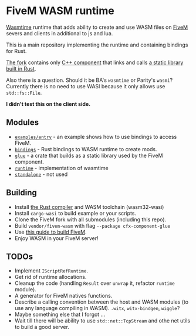 # FiveM WASM runtime
[Wasmtime](https://wasmtime.dev) runtime that adds ability to create and use WASM files on [FiveM](https://fivem.net) severs and clients in additional to js and lua.

This is a main repository implementing the runtime and containing bindings for Rust.

[The fork](https://github.com/zottce/fivem) contains only [C++ component](https://github.com/ZOTTCE/fivem/tree/wasm/code/components/citizen-scripting-wasm) that links and calls [a static library built in Rust](glue/).

Also there is a question. Should it be BA's `wasmtime` or Parity's `wasmi`? Currently there is no need to use WASI because it only allows use `std::fs::File`.

**I didn't test this on the client side.**

## Modules
* [`examples/entry`](examples/entry/) - an example shows how to use bindings to access FiveM.
* [`bindings`](bindings/) - Rust bindings to WASM runtime to create mods.
* [`glue`](glue/) - a crate that builds as a static library used by the FiveM component.
* [`runtime`](runtime/) - implementation of wasmtime
* [`standalone`](standalone/) - not used

## Building
* Install [the Rust compiler](https://rust-lang.org) and WASM toolchain (wasm32-wasi)
* Install `cargo-wasi` to build example or your scripts.
* Clone the FiveM fork with all submodules (including this repo).
* Build `vendor/fivem-wasm` with flag `--package cfx-component-glue`
* Use [this guide to build FiveM](https://github.com/citizenfx/fivem/blob/master/docs/building.md).
* Enjoy WASM in your FiveM server!

## TODOs
* Implement `IScriptRefRuntime`.
* Get rid of runtime allocations.
* Cleanup the code (handling `Result` over `unwrap` it, refactor `runtime` module).
* A generator for FiveM natives functions.
* Describe a calling convention between the host and WASM modules (to use any language compiling in WASM). `.witx`, `witx-bindgen`, `wiggle`?
* Maybe something else that I forgot ...
* Wait till there will be ability to use `std::net::TcpStream` and othe net utils to build a good server.
